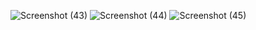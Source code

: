 ![Screenshot (43)](https://github.com/sathishpothakamuri/Smart-Garage-Door-using-IoT/assets/139701357/ee584ec5-edd7-4a34-8136-bf0dfaa3c219)
![Screenshot (44)](https://github.com/sathishpothakamuri/Smart-Garage-Door-using-IoT/assets/139701357/f8ed3769-0f73-42bc-b621-2b002e58f7af)
![Screenshot (45)](https://github.com/sathishpothakamuri/Smart-Garage-Door-using-IoT/assets/139701357/005cf2fb-19d5-4a86-9505-b96703c67d3d)

